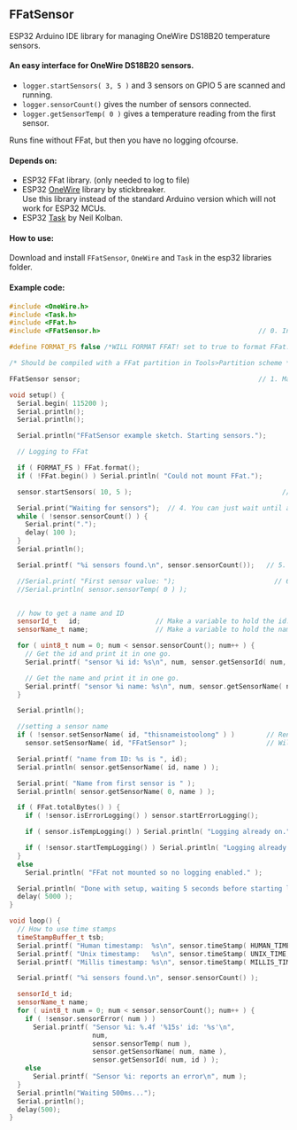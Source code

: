 ## FFatSensor
ESP32 Arduino IDE library for managing OneWire DS18B20 temperature sensors.

#### An easy interface for OneWire DS18B20 sensors.

- `logger.startSensors( 3, 5 )` and 3 sensors on GPIO 5 are scanned and running.
- `logger.sensorCount()` gives the number of sensors connected.
- `logger.getSensorTemp( 0 )` gives a temperature reading from the first sensor.

Runs fine without FFat, but then you have no logging ofcourse.

#### Depends on:
- ESP32 FFat library. (only needed to log to file)
- ESP32 [OneWire](https://github.com/stickbreaker/OneWire) library by stickbreaker.
<br>Use this library instead of the standard Arduino version which will not work for ESP32 MCUs.
- ESP32 [Task](https://github.com/CelliesProjects/Task) by Neil Kolban.

#### How to use:
Download and install `FFatSensor`, `OneWire` and `Task` in the esp32 libraries folder.

#### Example code:
````c++
#include <OneWire.h>
#include <Task.h>
#include <FFat.h>
#include <FFatSensor.h>                                        // 0. Include the libraries.

#define FORMAT_FS false /*WILL FORMAT FFAT! set to true to format FFat.*/

/* Should be compiled with a FFat partition in Tools>Partition scheme */

FFatSensor sensor;                                             // 1. Make an instance.

void setup() {
  Serial.begin( 115200 );
  Serial.println();
  Serial.println();

  Serial.println("FFatSensor example sketch. Starting sensors.");

  // Logging to FFat

  if ( FORMAT_FS ) FFat.format();
  if ( !FFat.begin() ) Serial.println( "Could not mount FFat.");

  sensor.startSensors( 10, 5 );                                      // 3. Start max 10 DS18B20 sensors on GPIO 5.

  Serial.print("Waiting for sensors");  // 4. You can just wait until a particular sensor gives a valid reading.
  while ( !sensor.sensorCount() ) {
    Serial.print(".");
    delay( 100 );
  }
  Serial.println();

  Serial.printf( "%i sensors found.\n", sensor.sensorCount());   // 5. Or check how many sensors are found.

  //Serial.print( "First sensor value: ");                         // 6. Get a sensor reading.
  //Serial.println( sensor.sensorTemp( 0 ) );


  // how to get a name and ID
  sensorId_t   id;                   // Make a variable to hold the id.
  sensorName_t name;                 // Make a variable to hold the name.

  for ( uint8_t num = 0; num < sensor.sensorCount(); num++ ) {
    // Get the id and print it in one go.
    Serial.printf( "sensor %i id: %s\n", num, sensor.getSensorId( num, id ) );

    // Get the name and print it in one go.
    Serial.printf( "sensor %i name: %s\n", num, sensor.getSensorName( num, name ) );
  }

  Serial.println();

  //setting a sensor name
  if ( !sensor.setSensorName( id, "thisnameistoolong" ) )        // Rename a sensor. The new name will be stored in NVS and be available after a reboot.
    sensor.setSensorName( id, "FFatSensor" );                    // Will return true or false depending on the result of the operation.

  Serial.printf( "name from ID: %s is ", id);
  Serial.println( sensor.getSensorName( id, name ) );

  Serial.print( "Name from first sensor is " );
  Serial.println( sensor.getSensorName( 0, name ) );

  if ( FFat.totalBytes() ) {
    if ( !sensor.isErrorLogging() ) sensor.startErrorLogging();                 // Log sensor errors to FFat.

    if ( sensor.isTempLogging() ) Serial.println( "Logging already on." );      // You can check the current log state.

    if ( !sensor.startTempLogging() ) Serial.println( "Logging already on. (again)" );  // If FFat is mounted sensor values will be logged every 180 seconds.
  }
  else
    Serial.println( "FFat not mounted so no logging enabled." );

  Serial.println( "Done with setup, waiting 5 seconds before starting loop..." );
  delay( 5000 );
}

void loop() {
  // How to use time stamps
  timeStampBuffer_t tsb;
  Serial.printf( "Human timestamp:  %s\n", sensor.timeStamp( HUMAN_TIME, tsb ) );
  Serial.printf( "Unix timestamp:   %s\n", sensor.timeStamp( UNIX_TIME, tsb ) );
  Serial.printf( "Millis timestamp: %s\n", sensor.timeStamp( MILLIS_TIME, tsb ) );

  Serial.printf( "%i sensors found.\n", sensor.sensorCount() );

  sensorId_t id;
  sensorName_t name;
  for ( uint8_t num = 0; num < sensor.sensorCount(); num++ ) {
    if ( !sensor.sensorError( num ) )
      Serial.printf( "Sensor %i: %.4f '%15s' id: '%s'\n",
                     num,
                     sensor.sensorTemp( num ),
                     sensor.getSensorName( num, name ),
                     sensor.getSensorId( num, id ) );
    else
      Serial.printf( "Sensor %i: reports an error\n", num );
  }
  Serial.println("Waiting 500ms...");
  Serial.println();
  delay(500);
}
````
